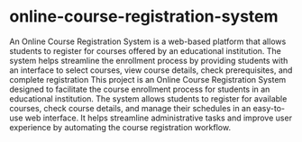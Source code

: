 # online-course-registration-system
An Online Course Registration System is a web-based platform that allows students to register for courses offered by an educational institution. The system helps streamline the enrollment process by providing students with an interface to select courses, view course details, check prerequisites, and complete registration
This project is an Online Course Registration System designed to facilitate the course enrollment process for students in an educational institution. The system allows students to register for available courses, check course details, and manage their schedules in an easy-to-use web interface. It helps streamline administrative tasks and improve user experience by automating the course registration workflow.
